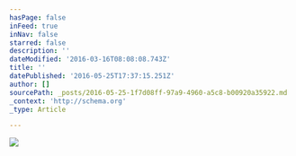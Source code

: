 ```yaml
---
hasPage: false
inFeed: true
inNav: false
starred: false
description: ''
dateModified: '2016-03-16T08:08:08.743Z'
title: ''
datePublished: '2016-05-25T17:37:15.251Z'
author: []
sourcePath: _posts/2016-05-25-1f7d08ff-97a9-4960-a5c8-b00920a35922.md
_context: 'http://schema.org'
_type: Article

---
```

![](https://the-grid-user-content.s3-us-west-2.amazonaws.com/b3aace62-d3b7-4866-a549-115024123d05.jpg)